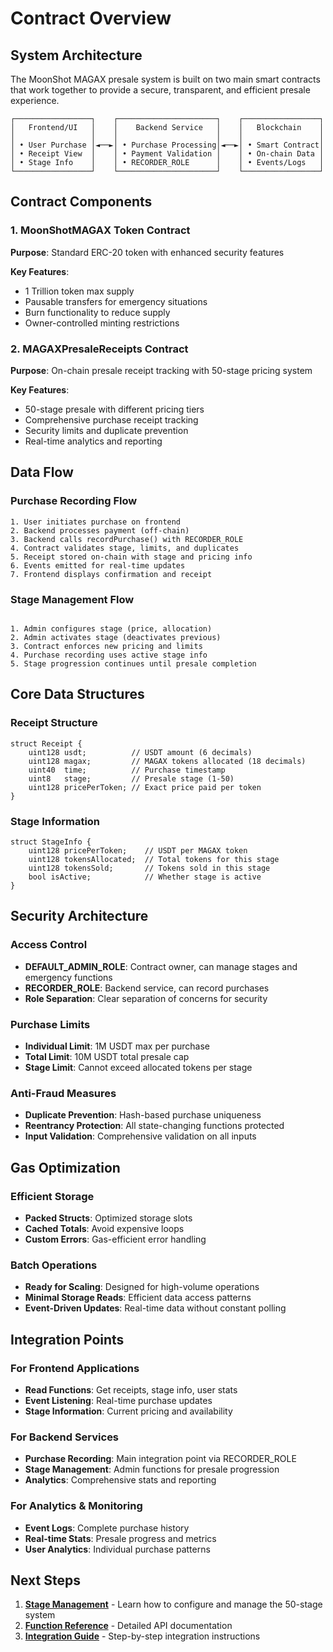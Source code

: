 # Contract Overview

## System Architecture

The MoonShot MAGAX presale system is built on two main smart contracts that work together to provide a secure, transparent, and efficient presale experience.

```
┌─────────────────┐    ┌──────────────────────┐    ┌─────────────────┐
│   Frontend/UI   │    │    Backend Service   │    │   Blockchain    │
│                 │    │                      │    │                 │
│ • User Purchase │◄──►│ • Purchase Processing│◄──►│ • Smart Contract│
│ • Receipt View  │    │ • Payment Validation │    │ • On-chain Data │
│ • Stage Info    │    │ • RECORDER_ROLE      │    │ • Events/Logs   │
└─────────────────┘    └──────────────────────┘    └─────────────────┘
```

## Contract Components

### 1. MoonShotMAGAX Token Contract

**Purpose**: Standard ERC-20 token with enhanced security features

**Key Features**:

- 1 Trillion token max supply
- Pausable transfers for emergency situations
- Burn functionality to reduce supply
- Owner-controlled minting restrictions

### 2. MAGAXPresaleReceipts Contract

**Purpose**: On-chain presale receipt tracking with 50-stage pricing system

**Key Features**:

- 50-stage presale with different pricing tiers
- Comprehensive purchase receipt tracking
- Security limits and duplicate prevention
- Real-time analytics and reporting

## Data Flow

### Purchase Recording Flow

```
1. User initiates purchase on frontend
2. Backend processes payment (off-chain)
3. Backend calls recordPurchase() with RECORDER_ROLE
4. Contract validates stage, limits, and duplicates
5. Receipt stored on-chain with stage and pricing info
6. Events emitted for real-time updates
7. Frontend displays confirmation and receipt
```

### Stage Management Flow

```

1. Admin configures stage (price, allocation)
2. Admin activates stage (deactivates previous)
3. Contract enforces new pricing and limits
4. Purchase recording uses active stage info
5. Stage progression continues until presale completion
```

## Core Data Structures

### Receipt Structure

```solidity
struct Receipt {
    uint128 usdt;          // USDT amount (6 decimals)
    uint128 magax;         // MAGAX tokens allocated (18 decimals)
    uint40  time;          // Purchase timestamp
    uint8   stage;         // Presale stage (1-50)
    uint128 pricePerToken; // Exact price paid per token
}
```

### Stage Information

```solidity
struct StageInfo {
    uint128 pricePerToken;    // USDT per MAGAX token
    uint128 tokensAllocated;  // Total tokens for this stage
    uint128 tokensSold;       // Tokens sold in this stage
    bool isActive;            // Whether stage is active
}
```

## Security Architecture

### Access Control

- **DEFAULT_ADMIN_ROLE**: Contract owner, can manage stages and emergency functions
- **RECORDER_ROLE**: Backend service, can record purchases
- **Role Separation**: Clear separation of concerns for security

### Purchase Limits

- **Individual Limit**: 1M USDT max per purchase
- **Total Limit**: 10M USDT total presale cap
- **Stage Limit**: Cannot exceed allocated tokens per stage

### Anti-Fraud Measures

- **Duplicate Prevention**: Hash-based purchase uniqueness
- **Reentrancy Protection**: All state-changing functions protected
- **Input Validation**: Comprehensive validation on all inputs

## Gas Optimization

### Efficient Storage

- **Packed Structs**: Optimized storage slots
- **Cached Totals**: Avoid expensive loops
- **Custom Errors**: Gas-efficient error handling

### Batch Operations

- **Ready for Scaling**: Designed for high-volume operations
- **Minimal Storage Reads**: Efficient data access patterns
- **Event-Driven Updates**: Real-time data without constant polling

## Integration Points

### For Frontend Applications

- **Read Functions**: Get receipts, stage info, user stats
- **Event Listening**: Real-time purchase updates
- **Stage Information**: Current pricing and availability

### For Backend Services

- **Purchase Recording**: Main integration point via RECORDER_ROLE
- **Stage Management**: Admin functions for presale progression
- **Analytics**: Comprehensive stats and reporting

### For Analytics & Monitoring

- **Event Logs**: Complete purchase history
- **Real-time Stats**: Presale progress and metrics
- **User Analytics**: Individual purchase patterns

## Next Steps

1. **[Stage Management](./stage-management.md)** - Learn how to configure and manage the 50-stage system
2. **[Function Reference](./function-reference.md)** - Detailed API documentation
3. **[Integration Guide](./integration-guide.md)** - Step-by-step integration instructions
